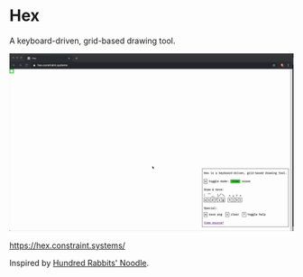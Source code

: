 # Hex

A keyboard-driven, grid-based drawing tool.

<img src='https://raw.githubusercontent.com/constraintsystems/hex/master/static/share.gif' width="600"/>

https://hex.constraint.systems/

Inspired by [Hundred Rabbits' Noodle](https://github.com/hundredrabbits/noodle).
